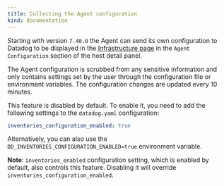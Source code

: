 ```yaml
---
title: Collecting the Agent configuration
kind: documentation
---
```


Starting with version `7.40.0` the Agent can send its own configuration to Datadog to be displayed in the
[Infrastructure page][1] in the `Agent Configuration` section of the host detail panel.

The Agent configuration is scrubbed from any sensitive information and only contains settings set by the user
through the configuration file or environment variables. The configuration changes are updated every 10 minutes.

This feature is disabled by default. To enable it, you need to add the following settings to the `datadog.yaml` configuration:

```yaml
inventories_configuration_enabled: true
```

Alternatively, you can also use the `DD_INVENTORIES_CONFIGURATION_ENABLED=true` environment variable.

**Note**: `inventories_enabled` configuration setting, which is enabled by default, also controls this feature.
Disabling it will override `inventories_configuration_enabled`.

[1]: https://app.datadoghq.com/infrastructure
